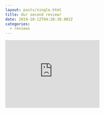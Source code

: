 ```yaml
---
layout: posts/single.html
title: Our second review!
date: 2019-10-12T04:28:30.002Z
categories:
  - reviews
---
```

<iframe src="https://www.facebook.com/plugins/post.php?href=https%3A%2F%2Fwww.facebook.com%2Fpermalink.php%3Fstory_fbid%3D2334465136818999%26id%3D2217291045203076&width=500" width="" height="216" style="border:none;overflow:hidden" scrolling="no" frameborder="0" allowTransparency="true" allow="encrypted-media"></iframe>
